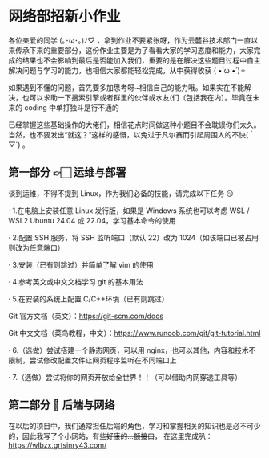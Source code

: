 # 网络部招新小作业

各位亲爱的同学 (｡･ω･｡)ﾉ♡ ，拿到作业不要紧张呀，作为云麓谷技术部门一直以来传承下来的重要部分，这份作业主要是为了看看大家的学习态度和能力，大家完成的结果也不会影响到最后是否能加入我们，重要的是在解决这些题目过程中自主解决问题与学习的能力，也相信大家都能轻松完成，从中获得收获 ( •̀ ω •́ )✧

如果遇到不懂的问题，首先要多加思考呀~相信自己的能力哦。如果实在不能解决，也可以求助一下搜索引擎或者群里的伙伴或水友(们（包括我在内）。毕竟在未来的 coding 中单打独斗是行不通的

已经掌握这些基础操作的大佬们，相信花点时间做这种小题目不会耽误你们太久。当然，也不要发出“就这？”这样的感慨，以免过于凡尔赛而引起周围人的不快(｀▽´) 。

 

## 第一部分 👉🏻 运维与部署

谈到运维，不得不提到 Linux，作为我们必备的技能，请完成以下任务 😏

· 1.在电脑上安装任意 Linux 发行版，如果是 Windows 系统也可以考虑 WSL / WSL2 Ubuntu 24.04 或 22.04，学习基本命令的使用

· 2.配置 SSH 服务，将 SSH 监听端口（默认 22）改为 1024（如该端口已被占用则改为任意端口）

· 3.安装（已有则跳过）并简单了解 vim 的使用

· 4.参考英文或中文文档学习 git 的基本用法

· 5.在安装的系统上配置 C/C++环境（已有则跳过）

Git 官方文档（英文）：https://git-scm.com/docs

Git 中文文档（菜鸟教程，中文）：https://www.runoob.com/git/git-tutorial.html

· 6.（选做）尝试搭建一个静态网页，可以用 nginx，也可以其他，内容和技术不限制，尝试修改配置文件让网页程序监听在不同端口上

· 7.（选做）尝试将你的网页开放给全世界！！（可以借助内网穿透工具等）

## 第二部分 👀 后端与网络

在以后的项目中，我们通常担任后端的角色，学习和掌握相关的知识也是必不可少的，因此我写了个小网站，有些~~好康的...额接口~~，
在这里完成叭：https://wlbzx.grtsinry43.com/
